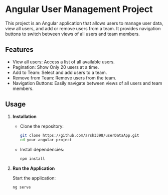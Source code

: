# Angular User Management Project

This project is an Angular application that allows users to manage user data, view all users, and add or remove users from a team. It provides navigation buttons to switch between views of all users and team members.

## Features

- View all users: Access a list of all available users.
- Pagination: Show Only 20 users at a time.
- Add to Team: Select and add users to a team.
- Remove from Team: Remove users from the team.
- Navigation Buttons: Easily navigate between views of all users and team members.

## Usage

1. **Installation**

   - Clone the repository:

     ```bash
     git clone https://github.com/arsh3398/userDataApp.git
     cd your-angular-project
     ```

   - Install dependencies:

     ```bash
     npm install
     ```

2. **Run the Application**

   Start the application:

   ```bash
   ng serve
